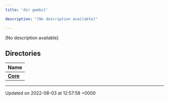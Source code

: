 ```yaml
---
title: 'dir gambit'

description: "[No description available]"

---
```







[No description available]

## Directories

| Name           |
| -------------- |
| **[Core](/documentation/code/main/files/dir_26ae23f9cf954d4b7b5b724edbe93c37/#dir-core)**  |






-------------------------------

Updated on 2022-08-03 at 12:57:58 +0000
